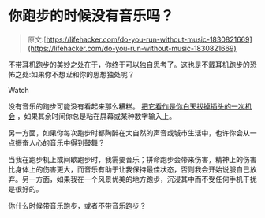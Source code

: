 # 你跑步的时候没有音乐吗？

> 原文:[https://lifehacker.com/do-you-run-without-music-1830821669](https://lifehacker.com/do-you-run-without-music-1830821669)

不带耳机跑步的美妙之处在于，你终于可以独自思考了。这也是不戴耳机跑步的恐怖之处:如果你不想*让*和你的思想独处呢？

Watch

没有音乐的跑步可能没有看起来那么糟糕。 [把它看作是你白天拔掉插头的一次机会](https://lifehacker.com/try-running-without-music-1829324975) ，如果其余时间你总是粘在屏幕或某种数字输入上。

另一方面，如果你每次跑步时都陶醉在大自然的声音或城市生活中，也许你会从一点振奋人心的音乐中得到鼓舞？

当我在跑步机上或间歇跑步时，我需要音乐；拼命跑步会带来伤害，精神上的伤害比身体上的伤害更大，而音乐有助于让我保持最佳状态，否则我会开始说服自己放弃。另一方面，如果我在一个风景优美的地方跑步，沉浸其中而不受任何手机干扰是很好的。

你什么时候带音乐跑步，或者不带音乐跑步？